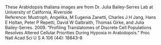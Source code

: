 These Arabidopsis thaliana images are from Dr. Julia Bailey-Serres Lab at University of California, Riverside  
Reference: Mustroph, Angelika, M Eugenia Zanetti, Charles J H Jang, Hans E Holtan, Peter P Repetti, David W Galbraith, Thomas Girke, and Julia Bailey-Serres. 2009. “Profiling Translatomes of Discrete Cell Populations Resolves Altered Cellular Priorities During Hypoxia in Arabidopsis.” Proc Natl Acad Sci U S A 106 (44): 18843–8
